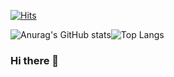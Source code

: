 [![Hits](https://hits.seeyoufarm.com/api/count/incr/badge.svg?url=https%3A%2F%2Fgithub.com%2FMunoDevelop&count_bg=%2379C83D&title_bg=%23555555&icon=unrealengine.svg&icon_color=%23FFFFFF&title=hits&edge_flat=false)](https://hits.seeyoufarm.com)

 ![Anurag's GitHub stats](https://github-readme-stats.vercel.app/api?username=MunoDevelop&count_private=true&show_icons=true&theme=react)![Top Langs](https://github-readme-stats.vercel.app/api/top-langs/?username=MunoDevelop&layout=compact&theme=react)
 
 ### Hi there 👋
<!--
**MunoDevelop/MunoDevelop** is a ✨ _special_ ✨ repository because its `README.md` (this file) appears on your GitHub profile.

Here are some ideas to get you started:

- 🔭 I’m currently working on ...
- 🌱 I’m currently learning ...
- 👯 I’m looking to collaborate on ...
- 🤔 I’m looking for help with ...
- 💬 Ask me about ...
- 📫 How to reach me: ...
- 😄 Pronouns: ...
- ⚡ Fun fact: ...
-->
